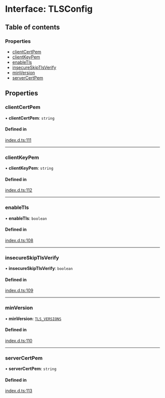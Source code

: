 # Interface: TLSConfig

## Table of contents

### Properties

- [clientCertPem](TLSConfig.md#clientcertpem)
- [clientKeyPem](TLSConfig.md#clientkeypem)
- [enableTls](TLSConfig.md#enabletls)
- [insecureSkipTlsVerify](TLSConfig.md#insecureskiptlsverify)
- [minVersion](TLSConfig.md#minversion)
- [serverCertPem](TLSConfig.md#servercertpem)

## Properties

### clientCertPem

• **clientCertPem**: `string`

#### Defined in

[index.d.ts:111](https://github.com/mostafa/xk6-kafka/blob/main/api-docs/index.d.ts#L111)

---

### clientKeyPem

• **clientKeyPem**: `string`

#### Defined in

[index.d.ts:112](https://github.com/mostafa/xk6-kafka/blob/main/api-docs/index.d.ts#L112)

---

### enableTls

• **enableTls**: `boolean`

#### Defined in

[index.d.ts:108](https://github.com/mostafa/xk6-kafka/blob/main/api-docs/index.d.ts#L108)

---

### insecureSkipTlsVerify

• **insecureSkipTlsVerify**: `boolean`

#### Defined in

[index.d.ts:109](https://github.com/mostafa/xk6-kafka/blob/main/api-docs/index.d.ts#L109)

---

### minVersion

• **minVersion**: [`TLS_VERSIONS`](../enums/TLS_VERSIONS.md)

#### Defined in

[index.d.ts:110](https://github.com/mostafa/xk6-kafka/blob/main/api-docs/index.d.ts#L110)

---

### serverCertPem

• **serverCertPem**: `string`

#### Defined in

[index.d.ts:113](https://github.com/mostafa/xk6-kafka/blob/main/api-docs/index.d.ts#L113)
